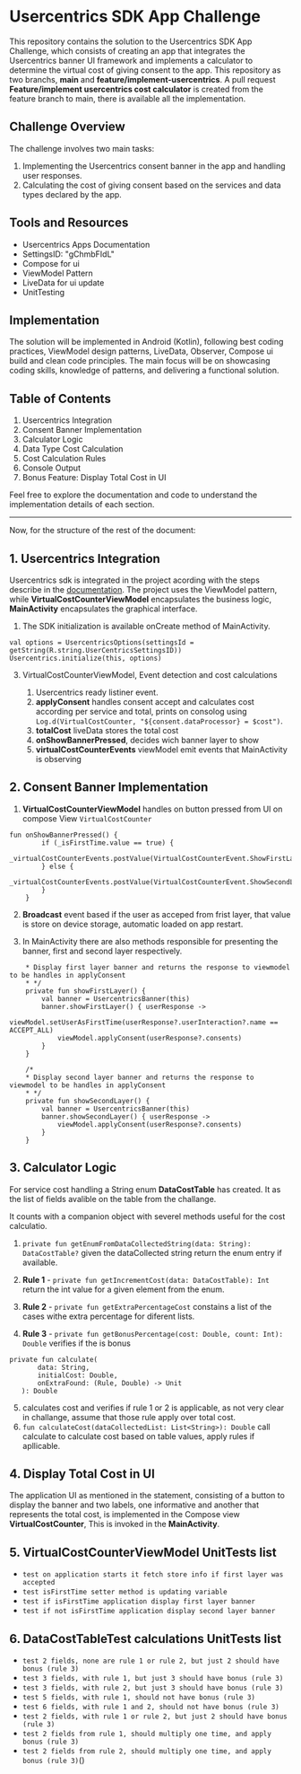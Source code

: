 # Usercentrics SDK App Challenge

This repository contains the solution to the Usercentrics SDK App Challenge, which consists of creating an app that integrates the Usercentrics banner UI framework and implements a calculator to determine the virtual cost of giving consent to the app.
This repository as two branchs, **main** and **feature/implement-usercentrics**.
A pull request **Feature/implement usercentrics cost calculator** is created from the feature branch to main, there is available all the implementation.

## Challenge Overview
The challenge involves two main tasks:
1. Implementing the Usercentrics consent banner in the app and handling user responses.
2. Calculating the cost of giving consent based on the services and data types declared by the app.

## Tools and Resources
- Usercentrics Apps Documentation
- SettingsID: "gChmbFIdL"
- Compose for ui
- ViewModel Pattern
- LiveData for ui update
- UnitTesting


## Implementation
The solution will be implemented in Android (Kotlin), following best coding practices, ViewModel design patterns, LiveData, Observer, Compose ui build and clean code principles. The main focus will be on showcasing coding skills, knowledge of patterns, and delivering a functional solution.

## Table of Contents
1. Usercentrics Integration
2. Consent Banner Implementation
3. Calculator Logic
4. Data Type Cost Calculation
5. Cost Calculation Rules
6. Console Output
7. Bonus Feature: Display Total Cost in UI

Feel free to explore the documentation and code to understand the implementation details of each section.

---
Now, for the structure of the rest of the document:

## 1. Usercentrics Integration
Usercentrics sdk is integrated in the project acording with the steps describe in the [documentation](https://docs.usercentrics.com/cmp_in_app_sdk/latest/getting_started/install/).
The project uses the ViewModel pattern, while **VirtualCostCounterViewModel** encapsulates the business logic, **MainActivity** encapsulates the graphical interface.

1. The SDK initialization is available onCreate method of MainActivity.

``` 
val options = UsercentricsOptions(settingsId = getString(R.string.UserCentricsSettingsID))
Usercentrics.initialize(this, options)
``` 

3. VirtualCostCounterViewModel, Event detection and cost calculations 

	1. Usercentrics ready listiner event.
	2. **applyConsent** handles consent accept and calculates cost according per service and total, prints on consolog using  `Log.d(VirtualCostCounter, "${consent.dataProcessor} = $cost")`.
	3. **totalCost** liveData stores the total cost
	4. **onShowBannerPressed**, decides wich banner layer to show
	5. **virtualCostCounterEvents** viewModel emit events that MainActivity is observing	


## 2. Consent Banner Implementation
1. **VirtualCostCounterViewModel** handles on button pressed from UI on compose View `VirtualCostCounter` 

```
fun onShowBannerPressed() {
        if (_isFirstTime.value == true) {
            _virtualCostCounterEvents.postValue(VirtualCostCounterEvent.ShowFirstLayer)
        } else {
            _virtualCostCounterEvents.postValue(VirtualCostCounterEvent.ShowSecondLayer)
        }
    }
```
2. **Broadcast** event based if the user as acceped from frist layer, that value is store on device storage, automatic loaded on app restart. 


3. In MainActivity there are also methods responsible for presenting the banner, first and second layer respectively.

``` /*
    * Display first layer banner and returns the response to viewmodel to be handles in applyConsent
    * */
    private fun showFirstLayer() {
        val banner = UsercentricsBanner(this)
        banner.showFirstLayer() { userResponse ->
            viewModel.setUserAsFirstTime(userResponse?.userInteraction?.name == ACCEPT_ALL)
            viewModel.applyConsent(userResponse?.consents)
        }
    }

    /*
    * Display second layer banner and returns the response to viewmodel to be handles in applyConsent
    * */
    private fun showSecondLayer() {
        val banner = UsercentricsBanner(this)
        banner.showSecondLayer() { userResponse ->
            viewModel.applyConsent(userResponse?.consents)
        }
    }
``` 


## 3. Calculator Logic

For service cost handling a String enum **DataCostTable** has created.
It as the list of fields avalible on the table from the challange.

It counts with a companion object with severel methods useful for the cost calculatio.

1. `private fun getEnumFromDataCollectedString(data: String): DataCostTable?` given the dataCollected string return the enum entry if available.

2. **Rule 1** - `private fun getIncrementCost(data: DataCostTable): Int` return the int value for a given element from the enum.
3. **Rule 2** - `private fun getExtraPercentageCost` constains a list of the cases withe extra percentage for diferent lists.
4. **Rule 3** - `private fun getBonusPercentage(cost: Double, count: Int): Double` verifies if the is bonus

 ```
private fun calculate(
        data: String,
        initialCost: Double,
        onExtraFound: (Rule, Double) -> Unit
    ): Double
```
5. calculates cost and verifies if rule 1 or 2 is applicable, as not very clear in challange, assume that those rule apply over total cost.
6. ``fun calculateCost(dataCollectedList: List<String>): Double`` call calculate to calculate cost based on table values, apply rules if apllicable.


## 4. Display Total Cost in UI
The application UI as mentioned in the statement, consisting of a button to display the banner and two labels, one informative and another that represents the total cost, is implemented in the Compose view **VirtualCostCounter**,
This is invoked in the **MainActivity**.

## 5. VirtualCostCounterViewModel UnitTests list
*  `test on application starts it fetch store info if first layer was accepted`     
*  `test isFirstTime setter method is updating variable`
*  `test if isFirstTime application display first layer banner`
*  `test if not isFirstTime application display second layer banner`

## 6. DataCostTableTest calculations UnitTests list

*  `test 2 fields, none are rule 1 or rule 2, but just 2 should have bonus (rule 3)`
*  `test 3 fields, with rule 1, but just 3 should have bonus (rule 3)`
*  `test 3 fields, with rule 2, but just 3 should have bonus (rule 3)`
*  `test 5 fields, with rule 1, should not have bonus (rule 3)`
*  `test 6 fields, with rule 1 and 2, should not have bonus (rule 3)`
*  `test 2 fields, with rule 1 or rule 2, but just 2 should have bonus (rule 3)`
*  `test 2 fields from rule 1, should multiply one time, and apply bonus (rule 3)`
*  `test 2 fields from rule 2, should multiply one time, and apply bonus (rule 3)`()







